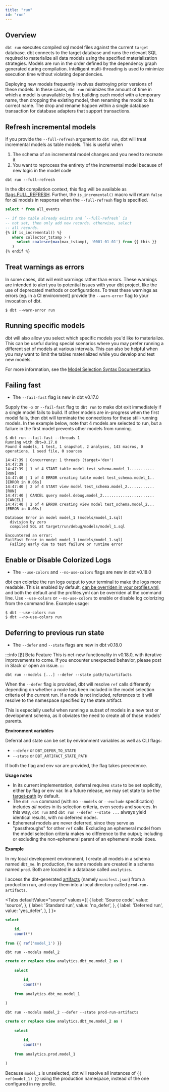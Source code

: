 ```yaml
---
title: "run"
id: "run"
---
```


## Overview

`dbt run` executes compiled sql model files against the current `target`
database. dbt connects to the target database and runs the relevant SQL required
to materialize all data models using the specified materialization strategies.
Models are run in the order defined by the dependency graph generated during
compilation. Intelligent multi-threading is used to minimize execution time
without violating dependencies.

Deploying new models frequently involves destroying prior versions of these
models. In these cases, `dbt run` minimizes the amount of time in which a model
is unavailable by first building each model with a temporary name, then dropping
the existing model, then renaming the model to its correct name. The drop and
rename happen within a single database transaction for database adapters that
support transactions.

## Refresh incremental models

If you provide the `--full-refresh` argument to `dbt run`, dbt will treat incremental models as table models. This is useful when

1. The schema of an incremental model changes and you need to recreate it
2. You want to reprocess the entirety of the incremental model because of new logic in the model code

<File name='bash'>

```shell
dbt run --full-refresh
```

</File>

In the dbt compilation context, this flag will be available as [flags.FULL_REFRESH](flags). Further, the `is_incremental()` macro will return `false` for *all* models in response when the `--full-refresh` flag is specified.

<File name='models/example.sql'>

```sql
select * from all_events

-- if the table already exists and `--full-refresh` is
-- not set, then only add new records. otherwise, select
-- all records.
{% if is_incremental() %}
   where collector_tstamp > (
     select coalesce(max(max_tstamp), '0001-01-01') from {{ this }}
   )
{% endif %}
```

</File>

## Treat warnings as errors

In some cases, dbt will emit warnings rather than errors. These warnings are intended to alert you to potential issues with your dbt project, like the use of deprecated methods or configurations. To treat these warnings as errors (eg. in a CI environment) provide the `--warn-error` flag to your invocation of dbt.

```
$ dbt --warn-error run
```

## Running specific models

dbt will also allow you select which specific models you'd like to materialize. This can be useful during special scenarios where you may prefer running a different set of models at various intervals. This can also be helpful when you may want to limit the tables materialized while you develop and test new models.

For more information, see the [Model Selection Syntax Documentation](node-selection/syntax).

## Failing fast

<Changelog>

 - The `--fail-fast` flag is new in dbt v0.17.0

</Changelog>

Supply the `-x` or `--fail-fast` flag to `dbt run` to make dbt exit immediately
if a single model fails to build. If other models are in-progress when the first
model fails, then dbt will terminate the connections for these still-running
models. In the example below, note that 4 models are selected to run, but a
failure in the first model prevents other models from running.

```text
$ dbt run --fail-fast --threads 1
Running with dbt=0.17.0
Found 4 models, 1 test, 1 snapshot, 2 analyses, 143 macros, 0 operations, 1 seed file, 0 sources

14:47:39 | Concurrency: 1 threads (target='dev')
14:47:39 |
14:47:39 | 1 of 4 START table model test_schema.model_1........... [RUN]
14:47:40 | 1 of 4 ERROR creating table model test_schema.model_1.. [ERROR in 0.06s]
14:47:40 | 2 of 4 START view model test_schema.model_2............ [RUN]
14:47:40 | CANCEL query model.debug.model_2....................... [CANCEL]
14:47:40 | 2 of 4 ERROR creating view model test_schema.model_2... [ERROR in 0.05s]

Database Error in model model_1 (models/model_1.sql)
  division by zero
  compiled SQL at target/run/debug/models/model_1.sql

Encountered an error:
FailFast Error in model model_1 (models/model_1.sql)
  Failing early due to test failure or runtime error
```

## Enable or Disable Colorized Logs

<Changelog>

 - The `--use-colors` and `--no-use-colors` flags are new in dbt v0.18.0

</Changelog>

dbt can colorize the run logs output to your terminal to make the logs more readable. This is enabled by default, [can be overriden in your profiles.yml](profiles.yml#use_colors), and both the default and the profiles.yml can be overriden at the command line. Use `--use-colors` or `--no-use-colors` to enable or disable log colorizing from the command line.
Example usage:
```
$ dbt --use-colors run
$ dbt --no-use-colors run
```

## Deferring to previous run state

<Changelog>

 - The `--defer` and `--state` flags are new in dbt v0.18.0

</Changelog>

:::info [β] Beta Feature
This is net-new functionality in v0.18.0, with iterative improvements to come.
If you encounter unexpected behavior, please post in Slack or open an issue.
:::

```
dbt run --models [...] --defer --state path/to/artifacts
```

When the `--defer` flag is provided, dbt will resolve `ref` calls differently 
depending on whether a node has been included in the model selection criteria of
the current run. If a node is not included, references to it will resolve to the namespace 
specified by the state artifact.

This is especially useful when running a subset of models in a new test or development schema,
as it obviates the need to create all of those models' parents.

**Environment variables**

Deferral and state can be set by environment variables as well as CLI flags:

- `--defer` or `DBT_DEFER_TO_STATE`
- `--state` or `DBT_ARTIFACT_STATE_PATH`

If both the flag and env var are provided, the flag takes precedence.

**Usage notes**

- In its current implementation, deferral requires `state` to be set explicitly, either
by flag or env var. In a future release, we may set state to be the [target-path](target-path) by default.
- The `dbt run` command (with no `--models` or `--exclude` specification) includes _all_
nodes in its selection criteria, even seeds and sources. In this way, `dbt run` 
and `dbt run --defer --state ...` always yield identical results, with no deferred nodes.
- Ephemeral models are never deferred, since they serve as "passthroughs" for other `ref` calls.
Excluding an ephemeral model from the model selection criteria makes no difference
to the output; including or excluding the non-ephemeral parent of an ephemeral model does.

**Example**

In my local development environment, I create all models in a schema named
`dbt_me`. In production, the same models are created in a schema named
`prod`. Both are located in a database called `analytics`.

I access the dbt-generated [artifacts](artifacts) (namely `manifest.json`)
from a production run, and copy them into a local directory called `prod-run-artifacts`.

<Tabs
  defaultValue="source"
  values={[
    { label: 'Source code', value: 'source', },
    { label: 'Standard run', value: 'no_defer', },
    { label: 'Deferred run', value: 'yes_defer', },
  ]
}>
<TabItem value="source">

<File name='models/model_2.sql'>

```sql
select

    id,
    count(*)
    
from {{ ref('model_1') }}
```

</File>
</TabItem>

<TabItem value="no_defer">

```shell
dbt run --models model_2
```

<File name='target/run/my_project/model_2.sql'>

```sql
create or replace view analytics.dbt_me.model_2 as (
    
    select

        id,
        count(*)
        
    from analytics.dbt_me.model_1
    
)
```

</File>
</TabItem>

<TabItem value="yes_defer">

```shell
dbt run --models model_2 --defer --state prod-run-artifacts
```

<File name='target/run/my_project/model_2.sql'>

```sql
create or replace view analytics.dbt_me.model_2 as (
    
    select

        id,
        count(*)
        
    from analytics.prod.model_1
    
)
```

</File>

Because `model_1` is unselected, dbt will resolve all instances of `{{ ref(model_1) }}` 
using the production namespace, instead of the one configured in my profile.

</TabItem>
</Tabs>
